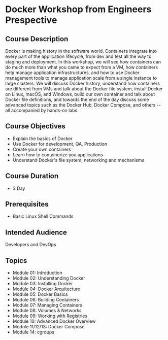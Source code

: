 # Docker Workshop  from Engineers Prespective

## Course Description

Docker is making history in the software world. Containers integrate into every part of the application lifecycle, from dev and test all the way to staging and deployment. In this workshop, we will see how containers can do much more than what you came to expect from a VM, how containers help manage application infrastructures, and how to use Docker management tools to manage application scale from a single instance to large clusters. We will discuss Docker history, understand how containers are different from VMs and talk about the Docker file system, install Docker on Linux, macOS, and Windows, build our own container and talk about Docker file definitions, and towards the end of the day discuss some advanced topics such as the Docker Hub, Docker Compose, and others -- all accompanied by hands-on labs.

## Course Objectives

 - Explain the basics of Docker
 - Use Docker for development, QA, Production
 - Create your own containers
 - Learn how to containerize you applications
 - Understand Docker's file system, networking and mechanisms

## Course Duration

 - 3 Day

## Prerequisites
 - Basic Linux Shell Commands
 
## Intended Audience

Developers and DevOps

## Topics

 - Module 01:  Introduction
 - Module 02:  Understanding Docker
 - Module 03:  Installing Docker
 - Module 04:  Docker Arquitecture
 - Module 05:  Docker Basics
 - Module 06:  Building Containers
 - Module 07:  Managing Containers
 - Module 08:  Volumes & Networks
 - Module 09:  Working with Registries
 - Module 10:  Advanced Docker Overview
 - Module 11/12/13:  Docker Compose
 - Module 14:  cgroups
 

